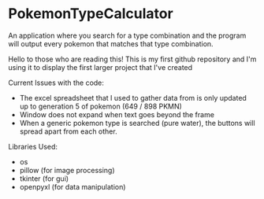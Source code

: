 # PokemonTypeCalculator
An application where you search for a type combination and the program will output every pokemon that matches that type combination. 


Hello to those who are reading this!
This is my first github repository and I'm using it to display the first larger project that I've created

Current Issues with the code:
  - The excel spreadsheet that I used to gather data from is only updated up to generation 5 of pokemon (649 / 898 PKMN)
  - Window does not expand when text goes beyond the frame
  - When a generic pokemon type is searched (pure water), the buttons will spread apart from each other. 


Libraries Used:
  - os
  - pillow   (for image processing)
  - tkinter  (for gui)
  - openpyxl (for data manipulation)
